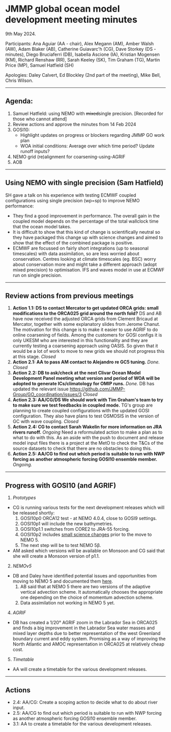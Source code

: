 # JMMP global ocean model development meeting minutes

9th May 2024.

Participants: Ana Aguiar (AA - chair), Alex Megann (AM), Amber Walsh (AW), Adam Blaker (AB),
Catherine Guiavarc'h (CG), Dave Storkey (DS - minutes), Diego Bruciaferri (DB), 
Isabella Ascione (IA), Kristian Mogensen (KM), Richard Renshaw (RR), 
Sarah Keeley (SK), Tim Graham (TG), Martin Price (MP), Samuel Hatfield (SH)

Apologies: Daley Calvert, Ed Blockley (2nd part of the meeting), Mike Bell, Chris Wilson.

----------

## Agenda:
1. Samuel Hatfield: using NEMO with ~~mixed~~single precision. [Recorded for those who cannot attend]
2. Review actions and approve the minutes from 14 Feb 2024
3. GOSI10:
   - Highlight updates on progress or blockers regarding JMMP GO work plan
   - WOA initial conditions: Average over which time period? Update runoff inputs?
4. NEMO grid (re)alignment for coarsening-using-AGRIF
5. AOB

----------

## Using NEMO with single precision (Sam Hatfield)

SH gave a talk on his experience with testing ECMWF coupled configurations using single 
precision (wp=sp) to improve NEMO performance: 
 - They find a good improvement in performance. The overall gain in the coupled model depends on the percentage of the total wallclock time that the ocean model takes.
 - It is difficult to show that this kind of change is scientifically neutral so they have packaged this change up with science changes and aimed to show that the effect of the combined package is positive.
 - ECMWF are focussed on fairly short integrations (up to seasonal timescales) with data assimilation, so are less worried about conservation. Centres looking at climate timescales (eg. BSC) worry about conservation more and might take a different approach (adopt mixed precision) to optimisation. IFS and waves model in use at ECMWF run on single precision. 

----------

## Review actions from previous meetings

1. **Action 1.1: DS to contact Mercator to get updated ORCA grids: small modifications to the ORCA025 grid around the north fold?** DS and AB have now received the adjusted ORCA grids from Clement Bricaud at Mercator, together with some explanatory slides from Jerome Chanut. The motivation for this change is to make it easier to use AGRIF to do online coarsening of fields. Among the customers for GOSI configs it is only UKESM who are interested in this functionality and they are currently testing a coarsening approach using OASIS. So given that it would be a lot of work to move to new grids we should not progress this at this stage. _Closed_
2. **Action 2.1: AA to pass AM contact to Alejandro re GC5 tuning.** _Done. Closed_
3. **Action 2.2: DB to ask/check at the next Clivar Ocean Model Development Panel meeting what version and period of WOA will be adopted to generate ICs/climatology for OMIP runs.** _Done._ DB has updated the relevant issue https://github.com/JMMP-Group/GO_coordination/issues/3 _Closed_
4. **Action 2.3: AA/CG/DS We should work with Tim Graham's team to try to make sure we test feedbacks in coupled mode.** TG's group are planning to create coupled configurations with the updated GOSI configuration. They also have plans to test OSMOSIS in the version of GC with wave coupling. _Closed_ 
5. **Action 2.4: CG to contact Sarah Wakelin for more information on JRA rivers runoff.** _Ongoing_ Need a reformulated action to make a plan as to what to do with this. As an aside with the push to document and release model input files there is a project at the MetO to check the T&Cs of the source datasets to check that there are no obstacles to doing this.
6. **Action 2.5: AA/CG to find out which period is suitable to run with NWP forcing as another atmospheric forcing GOSI10 ensemble member.** _Ongoing._

----------

## Progress with GOSI10 (and AGRIF)

1. _Prototypes_
- CG is running various tests for the next development releases which will be released shortly:
   1. GOSI10p0 ORCA12 test - at NEMO 4.0.4, close to GOSI9 settings. 
   2. GOSI10p1 will include the new bathymetries.
   3. GOSI10p1.1 switches from CORE2 to JRA-55 forcing. 
   4. GOSI10p2 includes [small science changes](https://github.com/JMMP-Group/GO_coordination/issues/18) prior to the move to NEMO 5.
   5. The next step will be to test NEMO 5&beta;.
- AM asked which versions will be available on Monsoon and CG said that she will create a Monsoon version of p1.1.


2. _NEMOv5_
- DB and Daley have identified potential issues and opportunities from moving to NEMO 5 and documented them [here](https://github.com/JMMP-Group/GO_coordination/issues/2).
   1. AB said that at NEMO 5 there are two versions of the adaptive vertical advection scheme. It automatically chooses the appropriate one depending on the choice of momentum advection scheme.
   2. Data assimilation not working in NEMO 5 yet.  

4. _AGRIF_ 
- DB has created a 1/20&deg; AGRIF zoom in the Labrador Sea in ORCA025 and finds a big improvement
in the Labrador Sea water masses and mixed layer depths due to better representation of the west Greenland
boundary current and eddy system. Promising as a way of improving the North Atlantic and AMOC representation
in ORCA025 at relatively cheap cost. 

5. _Timetable_
- AA will create a timetable for the various development releases. 

----------

## Actions

 * 2.4: AA/CG: Create a scoping action to decide what to do about river input.
 * 2.5: AA/CG to find out which period is suitable to run with NWP forcing as another atmospheric forcing GOSI10 ensemble member.
 * 3.1: AA to create a timetable for the various development releases.

